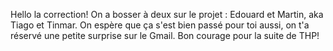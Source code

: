 Hello la correction!
On a bosser à deux sur le projet : 
Edouard et Martin, aka Tiago et Tinmar.
On espère que ça s'est bien passé pour toi aussi, on t'a réservé une petite surprise sur le Gmail.
Bon courage pour la suite de THP! 
